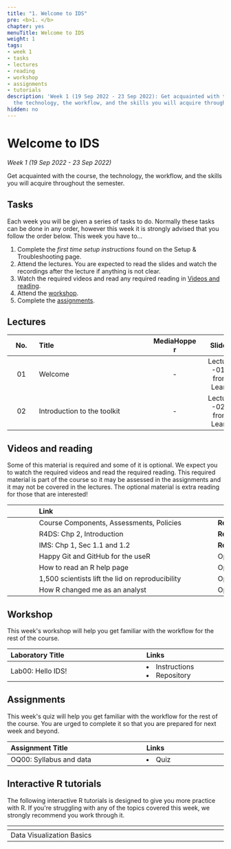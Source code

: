 ```yaml
---
title: "1. Welcome to IDS"
pre: <b>1. </b>
chapter: yes
menuTitle: Welcome to IDS
weight: 1
tags:
- week 1
- tasks
- lectures
- reading
- workshop
- assignments
- tutorials
description: 'Week 1 (19 Sep 2022 - 23 Sep 2022): Get acquainted with the course,
  the technology, the workflow, and the skills you will acquire throughout the semester.'
hidden: no
---
```


# Welcome to IDS

_Week 1 (19 Sep 2022 - 23 Sep 2022)_

Get acquainted with the course, the technology, the workflow, and the skills you will acquire throughout the semester.

## Tasks

<p style="text-align: left">Each week you will be given a series of tasks to do. Normally these tasks can be done in any order, however this week it is strongly advised that you follow the order below. This week you have to...</p>

<ol>
  <li> Complete the <em>first time setup instructions</em> found on the <a id="troubleshoot">Setup & Troubleshooting</a> page.</li>
  <li> Attend the lectures. You are expected to read the slides and watch the recordings after the lecture if anything is not clear.</li>
  <li>Watch the required videos and read any required reading in <a href="#videos-and-reading">Videos and reading</a>.</li>
  <li>Attend the <a href="#workshop">workshop</a>.</li>
  <li>Complete the <a href="#assignments">assignments</a>.</li>
</ol>


## Lectures

| <div style="width:50px;text-align:center">No.</div> | <div style="width:250px;text-align:left">Title</div> | <div style="width:100px;text-align:center">MediaHopper</div> |  <div style="width:80px;text-align:center">Slides</div> | <div style="width:170px;text-align:center">Additional Links</div> |
|:---:|:---------------------|:-----------:|:--------:|:------|
| 01  | Welcome | - |<span><a id = "lecture01-01"> Lecture -01- from Learn </a></span> | - |
| 02  | Introduction to the toolkit | - |<span><a id = "lecture01-02"> Lecture -02- from Learn </a></span> | - |

<!--
## TEST SPACE - TO DELETE!!!
<span><a id = "test1"><span style = "color: red">test1 - with span - active</span></a></span>
<br>
<span><a id = "test2"><span style = "color: red">text2 - with span - inactive</span></a></span>
<br>
<span><a id = "test3">test3 - without span - active</a></span>
<br>
<span><a id = "test4">text4 - without span - inactive</a></span>
<br>

| <div style="width:50px;text-align:center">No.</div> | <div style="width:250px;text-align:left">Title</div> | <div style="width:80px;text-align:center">YouTube</div> | <div style="width:100px;text-align:center">MediaHopper</div> |  <div style="width:80px;text-align:center">Slides</div> | <div style="width:170px;text-align:center">Additional Links</div> |
|:---:|:---------------------|:-------:|:-----------:|:--------:|:------|
| -  | not active | <a id="test5"><span style="color: red;"><i class="fab fa-youtube fa-lg" /></span></a> | <a id="test6"><span style="color: #0A1E3F;"><i class="fas fa-file-video fa-lg"/></span></a> | - | - |
| -  | active | <a id="test7"><span style="color: red;"><i class="fab fa-youtube fa-lg" /></span></a> | <a id="test8"><span style="color: #0A1E3F;"><i class="fas fa-file-video fa-lg"/></span></a> | - | - |

<p style="text-align: left">
Comment: see the examples at the bottom of 'link.js' for how the above time restricted links (IDs "test1"-"test8") are defined using the newly created function 'DateRestrictLink'. I've tried to make this function robust to whatever is included between the HTML &lt;a&gt;&lt;/a&gt; <!-- <a></a> -->
<!--link elements, but I expect there will  be cases where the behaviour is not what is expected - let me know if spot any of these and I can have a look at editing the function if needed. Advice: if the link and style works as designed without the 'DateRestrictLink' function but then causes problems with it, then add a extra 'span' element within the 'a' link element like &lt;a&gt;&lt;span&gt; ... &lt;/span&gt;&lt;/a&gt; <!-- <a><span></span></a> -->
<!--and try to avoid having anything too complicated inside.
</p> -->


## Videos and reading

<p style="text-align: left">Some of this material is required and some of it is optional. We expect you to watch the required videos and read the required reading. This required material is part of the course so it may be assessed in the assignments and it may not be covered in the lectures. The optional material is extra reading for those that are interested!</p>

<!--| <div style="width:50px;text-align:center">No.</div> | <div style="width:250px;text-align:left">Title</div> | <div style="width:80px;text-align:center">YouTube</div> | <div style="width:100px;text-align:center">MediaHopper</div> |  <div style="width:80px;text-align:center">Slides</div> | <div style="width:170px;text-align:center">Additional Links</div> |
|:---:|:---------------------|:-------:|:-----------:|:--------:|:------|
| 00  | Meet the course team | <a id="W1L0YT"><span style="color: red;"><i class="fab fa-youtube fa-lg" /></span></a> | <a id="W1L0MH"><span style="color: #0A1E3F;"><i class="fas fa-file-video fa-lg"/></span></a> | - | - |
| 01  | Welcome to IDS!      | <a id="W1L1YT"><span style="color: red;"><i class="fab fa-youtube fa-lg" /></span></a> | <a id="W1L1MH"><span style="color: #0A1E3F;"><i class="fas fa-file-video fa-lg"/></span></a> | <a id="W1L1S"><span style="color: #4b5357;"><i class="fas fa-desktop fa-lg"/></span></a>  | - |
| 02  | First Data Visualisation    | <a id="W1L2YT"><span style="color: red;"><i class="fab fa-youtube fa-lg" /></span></a> | <a id="W1L2MH"><span style="color: #0A1E3F;"><i class="fas fa-file-video fa-lg"/></span></a> | <a id="W1L2S"><span style="color: #4b5357;"><i class="fas fa-desktop fa-lg"/></span></a> | <li><a id="OpeningaProject">Opening a Project</a></li><li><a id="AE1a">AE1a. Repository</a></li><li><a id="AE1b">AE1b. Repository</a></li> |
| 03  | Course information   | <a id="W1L3YT"><span style="color: red;"><i class="fab fa-youtube fa-lg" /></span></a> | <a id="W1L3MH"><span style="color: #0A1E3F;"><i class="fas fa-file-video fa-lg"/></span></a> | <a id="W1L3S"><span style="color: #4b5357;"><i class="fas fa-desktop fa-lg"/></span></a> | - |
| 04  | Meet the toolkit: course operation     | <a id="W1L4YT"><span style="color: red;"><i class="fab fa-youtube fa-lg" /></span></a> | <a id="W1L4MH"><span style="color: #0A1E3F;"><i class="fas fa-file-video fa-lg"/></span></a> | <a id="W1L4S"><span style="color: #4b5357;"><i class="fas fa-desktop fa-lg"/></span></a> | - |
| 05  | Meet the toolkit: programming     | <a id="W1L5YT"><span style="color: red;"><i class="fab fa-youtube fa-lg" /></span></a> | <a id="W1L5MH"><span style="color: #0A1E3F;"><i class="fas fa-file-video fa-lg"/></span></a> | <a id="W1L5S"><span style="color: #4b5357;"><i class="fas fa-desktop fa-lg"/></span></a> | <li><a href="/errata#W105">Errata</a></li> <li><a id="AE2">AE2. Repository</a></li> |
| 06  | Meet the toolkit: version control and collaboration     | <a id="W1L6YT"><span style="color: red;"><i class="fab fa-youtube fa-lg" /></span></a> | <a id="W1L6MH"><span style="color: #0A1E3F;"><i class="fas fa-file-video fa-lg"/></span></a> | <a id="W1L6S"><span style="color: #4b5357;"><i class="fas fa-desktop fa-lg"/></span></a> | <li><a href="/errata#W106">Errata</a></li> |-->


| <div style="width:50px"></div>  | <div style="width:400px">Link</div>  |  <div style="width:150px"></div> | <div style="width:170px;text-align:center">Additional Info</div> |
|:---:|:---|:---|:---:|
| <i class="fas fa-laptop"></i> | <a id="components">Course Components</a>, <a id="assessments">Assessments</a>, <a id="policies">Policies</a> | **Required** |-|
| <i class="fas fa-book"></i> | R4DS: <a id="R4DS2">Chp 2, Introduction</a> | **Required** |-|
| <i class="fas fa-book"></i> | IMS: <a id="IMS1">Chp 1, Sec 1.1 and 1.2</a> | **Required** |-|
| <i class="fas fa-book"></i> | <a id="RGit">Happy Git and GitHub for the useR</a> | Optional |
| <i class="fab fa-readme"></i> | <a id="HTRR">How to read an R help page</a> | Optional |-|
| <i class="fab fa-readme"></i> | <a id="NatRepro">1,500 scientists lift the lid on reproducibility</a> | Optional |-|
|  <i class="fas fa-pen-fancy"></i> | <a id="nhsr">How R changed me as an analyst</a> | Optional|-|

## Workshop

<p style="text-align: left"> This week's workshop will help you get familiar with the workflow for the rest of the course.

| <div style="width:300px;text-align:left">Laboratory Title</div> | <div style="width:170px;text-align:left">Links</div> | <div style="width:180px;text-align:left">Date</div> |
|:---|:---|:---|
| Lab00: Hello IDS!| <li><a id="LAB0I">Instructions</a></li> <li><a id="LAB0R">Repository</a></li>| Fri, 23 Sep, 16:00 UK |

## Assignments

<p style="text-align: left"> This week's quiz will help you get familiar with the workflow for the rest of the course. You are urged to complete it so that you are prepared for next week and beyond. </p>

| <div style="width:300px;text-align:left">Assignment Title</div> | <div style="width:170px;text-align:left">Links</div> | <div style="width:180px;text-align:left">Due</div> |
|:---|:---|:---|
| OQ00: Syllabus and data | <li><a id="OQ0">Quiz</a></li> | Mon, 26 Sep, 12:00 UK |


## Interactive R tutorials

<p style="text-align: left"> The following interactive R tutorials is designed to give you more practice with R. If you're struggling with any of the topics covered this week, we strongly recommend you work through it.</p>

|  <div style="width:480px"></div>  |  <div style="width:200px"></div>  |
|:---|:---|
| <a id="RT1">Data Visualization Basics</a> | Extra practice |
